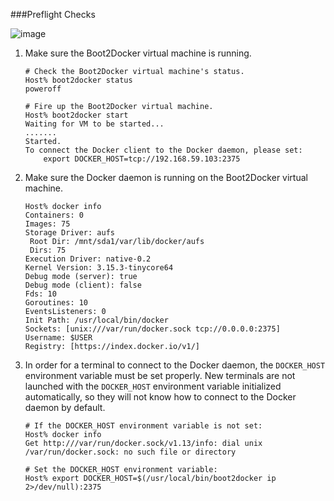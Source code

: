 ###Preflight Checks

![image](https://s3.amazonaws.com/learningdocker/wordpress/preflight-check/preflight-check.jpg)

1.  Make sure the Boot2Docker virtual machine is running.
	```	# Check the Boot2Docker virtual machine's status.
	Host% boot2docker status
	poweroff
	
	# Fire up the Boot2Docker virtual machine.
	Host% boot2docker start
	Waiting for VM to be started...
	.......
	Started.
	To connect the Docker client to the Docker daemon, please set:
		export DOCKER_HOST=tcp://192.168.59.103:2375	```

2.  Make sure the Docker daemon is running on the Boot2Docker virtual machine.

	```
	Host% docker info
	Containers: 0
	Images: 75
	Storage Driver: aufs
	 Root Dir: /mnt/sda1/var/lib/docker/aufs
	 Dirs: 75
	Execution Driver: native-0.2
	Kernel Version: 3.15.3-tinycore64
	Debug mode (server): true
	Debug mode (client): false
	Fds: 10
	Goroutines: 10
	EventsListeners: 0
	Init Path: /usr/local/bin/docker
	Sockets: [unix:///var/run/docker.sock tcp://0.0.0.0:2375]
	Username: $USER
	Registry: [https://index.docker.io/v1/]
	```

3.  In order for a terminal to connect to the Docker daemon, the `DOCKER_HOST` environment variable must be set properly.  New terminals are not launched with the `DOCKER_HOST` environment variable initialized automatically, so they will not know how to connect to the Docker daemon by default.

	```
	# If the DOCKER_HOST environment variable is not set:
	Host% docker info
	Get http:///var/run/docker.sock/v1.13/info: dial unix /var/run/docker.sock: no such file or directory
	
	# Set the DOCKER_HOST environment variable:
	Host% export DOCKER_HOST=$(/usr/local/bin/boot2docker ip 2>/dev/null):2375
	```
